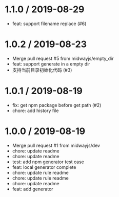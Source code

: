 
1.1.0 / 2019-08-29
==================

  * feat: support filename replace (#6)

1.0.2 / 2019-08-23
==================

  * Merge pull request #5 from midwayjs/empty_dir
  * feat: support generate in a empty dir
  * 支持当前目录初始化代码 (#3)

1.0.1 / 2019-08-19
==================

  * fix: get npm package before get path (#2)
  * chore: add history file

1.0.0 / 2019-08-19
==================

  * Merge pull request #1 from midwayjs/dev
  * chore: update readme
  * chore: update readme
  * test: add npm generator test case
  * feat: local generator complete
  * chore: update rule readme
  * chore: update rule readme
  * chore: update readme
  * feat: add generator
